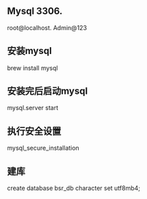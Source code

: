 ## Mysql 3306.       
root@localhost.  Admin@123

## 安装mysql
brew install mysql

## 安装完后启动mysql
mysql.server start

## 执行安全设置
mysql_secure_installation

## 建库
create database bsr_db character set utf8mb4;